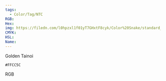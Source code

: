 ```yaml
---
tags:
  - Color/Tag/NTC
RGB:
Hex:
img: https://filedn.com/l0hpzxl1f01yT7GHxtF8cyk/Color%20Snake/standard_csv_to_svg/FFCC5C.svg
CMYK:
HSL:
Name:
---
```

Golden Tainoi
```palette
#FFCC5C
```
RGB
